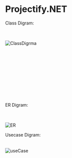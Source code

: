 # Projectify.NET
Class Digram:
<br/><br/><br/> 

![ClassDigrma](https://github.com/flesten-ali/Projectify.NET-/assets/126335000/3933b5e1-d15f-44d1-bf9a-08a796a172e7)


<br/><br/><br/><br/><br/><br/><br/><br/><br/>




ER Digram:
<br/><br/><br/> 

![ER](https://github.com/flesten-ali/Projectify.NET-/assets/126335000/086f9c8d-d35a-4b7a-b497-37f78f5aa4be)
 

Usecase Digram:<br/><br/><br/> 
![useCase](https://github.com/flesten-ali/Projectify.NET-/assets/126335000/033eb269-2094-43b5-866c-c2601309e1f9)

